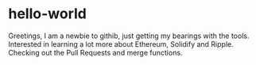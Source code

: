 # hello-world

Greetings, I am a newbie to githib, just getting my bearings with the tools.
Interested in learning a lot more about Ethereum, Solidify and Ripple.
Checking out the Pull Requests and merge functions.
